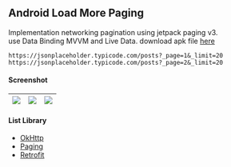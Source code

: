 ## Android Load More Paging ##

Implementation networking pagination using jetpack paging v3.  
use Data Binding MVVM and Live Data. download apk file [here](https://www.dropbox.com/s/fi4ystso7gmezl4)

```
https://jsonplaceholder.typicode.com/posts?_page=1&_limit=20
https://jsonplaceholder.typicode.com/posts?_page=2&_limit=20
```

#### Screenshot ####
| ![](https://images2.imgbox.com/80/e2/Usqrflq6_o.png) | ![](https://images2.imgbox.com/62/12/OHh5zpXH_o.png) | ![](https://images2.imgbox.com/1b/f9/xlrZI2Vv_o.png) |
| :---: | :---: | :---: |

#### List Library ####
- [OkHttp](https://github.com/square/okhttp)
- [Paging](https://developer.android.com/topic/libraries/architecture/paging/v3-overview)
- [Retrofit](https://github.com/square/retrofit)